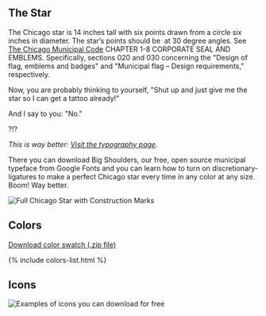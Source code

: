 ## The Star

The Chicago star is 14 inches tall with six points drawn from a circle six inches in diameter. The star’s points should be  at 30 degree angles.
See [The Chicago Municipal Code](http://library.amlegal.com/nxt/gateway.dll/Illinois/chicago_il/municipalcodeofchicago?f=templates$fn=default.htm$3.0$vid=amlegal:chicago_il) CHAPTER 1-8 CORPORATE SEAL AND EMBLEMS. Specifically, sections 020 and 030 concerning the "Design of flag, emblems and badges" and "Municipal flag – Design requirements," respectively.

Now, you are probably thinking to yourself, "Shut up and just give me the star so I can get a tattoo already!"

And I say to you: "No."

?!?

*This is way better: [Visit the typography page](/typography).*

There you can download Big Shoulders, our free, open source municipal typeface from Google Fonts and you can learn how to turn on discretionary-ligatures to make a perfect Chicago star every time in any color at any size. Boom! Way better.

![Full Chicago Star with Construction Marks](/assets/img/full-star-with-circles.png)

## Colors

[Download color swatch (.zip file)](/assets/downloads/chicago-design-system-colors-20190925.zip)

{% include colors-list.html %}


## Icons
![Examples of icons you can download for free](/assets/img/icon-examples.png)


